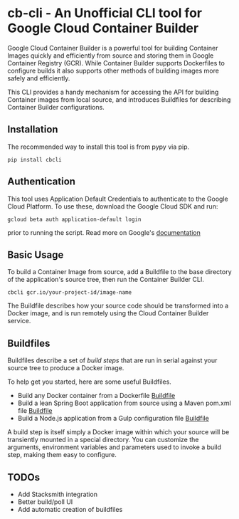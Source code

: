 # cb-cli - An Unofficial CLI tool for Google Cloud Container Builder

Google Cloud Container Builder is a powerful tool for building Container Images
quickly and efficiently from source and storing them in Google Container
Registry (GCR). While Container Builder supports Dockerfiles to configure builds
it also supports other methods of building images more safely and efficiently.

This CLI provides a handy mechanism for accessing the API for building Container
images from local source, and introduces Buildfiles for describing Container
Builder configurations.

## Installation

The recommended way to install this tool is from pypy via pip.

 `pip install cbcli`

## Authentication

This tool uses Application Default Credentials to authenticate to the Google
Cloud Platform. To use these, download the Google Cloud SDK and run:

 `gcloud beta auth application-default login`

prior to running the script. Read more on Google's
[documentation](https://developers.google.com/identity/protocols/application-default-credentials#whentouse)

## Basic Usage

To build a Container Image from source, add a Buildfile to the base directory
of the application's source tree, then run the Container Builder CLI.

 `cbcli gcr.io/your-project-id/image-name`

The Buildfile describes how your source code should be transformed into a Docker
image, and is run remotely using the Cloud Container Builder service.

## Buildfiles

Buildfiles describe a set of *build steps* that are run in serial against your
source tree to produce a Docker image.

To help get you started, here are some useful Buildfiles.

* Build any Docker container from a Dockerfile [Buildfile](buildfiles/docker.Buildfile)
* Build a lean Spring Boot application from source using a Maven pom.xml file [Buildfile](buildfiles/springboot.Buildfile)
* Build a Node.js application from a Gulp configuration file [Buildfile](buildfiles/node-gulp.Buildfile)

A build step is itself simply a Docker image within which your
source will be transiently mounted in a special directory. You can customize
the arguments, environment variables and parameters used to invoke a build step,
making them easy to configure.

## TODOs

* Add Stacksmith integration
* Better build/poll UI
* Add automatic creation of buildfiles
